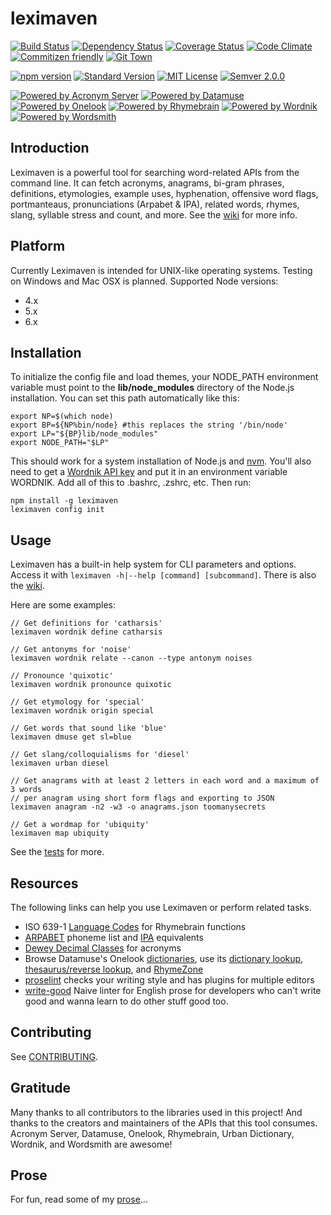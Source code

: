 # leximaven

[![Build Status](https://travis-ci.org/drawnepicenter/leximaven.svg?branch=master)](https://travis-ci.org/drawnepicenter/leximaven) [![Dependency Status](https://gemnasium.com/badges/github.com/drawnepicenter/leximaven.svg)](https://gemnasium.com/github.com/drawnepicenter/leximaven) [![Coverage Status](https://coveralls.io/repos/github/drawnepicenter/leximaven/badge.svg?branch=master)](https://coveralls.io/github/drawnepicenter/leximaven?branch=master) [![Code Climate](https://codeclimate.com/github/drawnepicenter/leximaven/badges/gpa.svg)](https://codeclimate.com/github/drawnepicenter/leximaven) [![Commitizen friendly](https://img.shields.io/badge/commitizen-friendly-brightgreen.svg)](http://commitizen.github.io/cz-cli/) [![Git Town](https://img.shields.io/badge/workflow-git%20town-brightgreen.svg)](http://www.git-town.com/)

[![npm version](https://badge.fury.io/js/leximaven.svg)](https://badge.fury.io/js/leximaven) [![Standard Version](https://img.shields.io/badge/release-standard%20version-brightgreen.svg)](https://github.com/conventional-changelog/standard-version) [![MIT License](https://img.shields.io/badge/license-MIT-blue.svg)](https://opensource.org/licenses/mit-license.php) [![Semver 2.0.0](https://img.shields.io/badge/semver-2.0.0-ff69b4.svg)](http://semver.org/spec/v2.0.0.html)

[![Powered by Acronym Server](https://img.shields.io/badge/powered%20by-acronym%20server-brightgreen.svg)](http://acronyms.silmaril.ie) [![Powered by Datamuse](https://img.shields.io/badge/powered%20by-datamuse-green.svg)](http://www.datamuse.com) [![Powered by Onelook](https://img.shields.io/badge/powered%20by-onelook-yellow.svg)](http://www.onelook.com) [![Powered by Rhymebrain](https://img.shields.io/badge/powered%20by-rhymebrain-orange.svg)](http://www.rhymebrain.com) [![Powered by Wordnik](https://img.shields.io/badge/powered%20by-wordnik-red.svg)](http://www.wordnik.com) [![Powered by Wordsmith](https://img.shields.io/badge/powered%20by-wordsmith-ff69b4.svg)](http://wordsmith.org/anagram/)

## Introduction

Leximaven is a powerful tool for searching word-related APIs from the command line. It can fetch acronyms, anagrams, bi-gram phrases, definitions, etymologies, example uses, hyphenation, offensive word flags, portmanteaus, pronunciations (Arpabet & IPA), related words, rhymes, slang, syllable stress and count, and more. See the [wiki](https://github.com/drawnepicenter/leximaven/wiki) for more info.

## Platform

Currently Leximaven is intended for UNIX-like operating systems. Testing on Windows and Mac OSX is planned. Supported Node versions:
- 4.x
- 5.x
- 6.x

## Installation

To initialize the config file and load themes, your NODE_PATH environment variable must point to the **lib/node_modules** directory of the Node.js installation. You can set this path automatically like this:

    export NP=$(which node)
    export BP=${NP%bin/node} #this replaces the string '/bin/node'
    export LP="${BP}lib/node_modules"
    export NODE_PATH="$LP"

This should work for a system installation of Node.js and [nvm](https://github.com/creationix/nvm). You'll also need to get a [Wordnik API key](http://developer.wordnik.com/) and put it in an environment variable WORDNIK. Add all of this to .bashrc, .zshrc, etc.
Then run:

    npm install -g leximaven
    leximaven config init

## Usage

Leximaven has a built-in help system for CLI parameters and options. Access it with `leximaven -h|--help [command] [subcommand]`. There is also the [wiki](https://github.com/drawnepicenter/leximaven/wiki).

Here are some examples:

    // Get definitions for 'catharsis'
    leximaven wordnik define catharsis

    // Get antonyms for 'noise'
    leximaven wordnik relate --canon --type antonym noises

    // Pronounce 'quixotic'
    leximaven wordnik pronounce quixotic

    // Get etymology for 'special'
    leximaven wordnik origin special

    // Get words that sound like 'blue'
    leximaven dmuse get sl=blue

    // Get slang/colloquialisms for 'diesel'
    leximaven urban diesel

    // Get anagrams with at least 2 letters in each word and a maximum of 3 words
    // per anagram using short form flags and exporting to JSON
    leximaven anagram -n2 -w3 -o anagrams.json toomanysecrets

    // Get a wordmap for 'ubiquity'
    leximaven map ubiquity

See the [tests](https://github.com/drawnepicenter/leximaven/blob/master/test/test.es6) for more.

## Resources

The following links can help you use Leximaven or perform related tasks.

- ISO 639-1 [Language Codes](http://www.loc.gov/standards/iso639-2/php/English_list.php) for Rhymebrain functions
- [ARPABET](http://en.wikipedia.org/wiki/Arpabet) phoneme list and [IPA](http://en.wikipedia.org/wiki/Help:IPA_for_English) equivalents
- [Dewey Decimal Classes](http://en.wikipedia.org/wiki/List_of_Dewey_Decimal_classes) for acronyms
- Browse Datamuse's Onelook [dictionaries](http://www.onelook.com/?d=all_gen), use its [dictionary lookup](http://www.onelook.com/), [thesaurus/reverse lookup](http://www.onelook.com/thesaurus/), and [RhymeZone](http://www.rhymezone.com/)
- [proselint](https://github.com/amperser/proselint) checks your writing style and has plugins for multiple editors
- [write-good](https://github.com/btford/write-good) Naive linter for English prose for developers who can't write good and wanna learn to do other stuff good too.

## Contributing

See [CONTRIBUTING](https://github.com/drawnepicenter/leximaven/blob/master/CONTRIBUTING.md).

## Gratitude

Many thanks to all contributors to the libraries used in this project! And thanks to the creators and maintainers of the APIs that this tool consumes. Acronym Server, Datamuse, Onelook, Rhymebrain, Urban Dictionary, Wordnik, and Wordsmith are awesome!

## Prose

For fun, read some of my [prose](https://github.com/drawnepicenter/prose#readme)...
